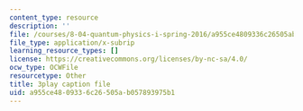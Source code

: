 ```yaml
---
content_type: resource
description: ''
file: /courses/8-04-quantum-physics-i-spring-2016/a955ce4809336c26505ab057893975b1_8OsUQ1yXCcI.srt
file_type: application/x-subrip
learning_resource_types: []
license: https://creativecommons.org/licenses/by-nc-sa/4.0/
ocw_type: OCWFile
resourcetype: Other
title: 3play caption file
uid: a955ce48-0933-6c26-505a-b057893975b1
---
```

